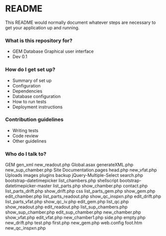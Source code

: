 # README #

This README would normally document whatever steps are necessary to get your application up and running.

### What is this repository for? ###

* GEM Database Graphical user interface
* Dev 0.1

### How do I get set up? ###

* Summary of set up
* Configuration
* Dependencies
* Database configuration
* How to run tests
* Deployment instructions

### Contribution guidelines ###

* Writing tests
* Code review
* Other guidelines

### Who do I talk to? ###
GEM                              gen_xml                 new_readout.php
Global.asax                      generateXML.php         new_sup_chamber.php
Site Documentation.pages         head.php                new_vfat.php
Uploads                          images                  plugins
backup                           jQuery-Multiple-Select  search.php
bootstrap-datetimepicker         list_chambers.php       shellscript
bootstrap-datetimepicker-master  list_parts.php          show_chamber.php
contact.php                      list_parts_drift.php    show_drift.php
css                              list_parts_gem.php      show_gem.php
edit_chamber.php                 list_parts_readout.php  show_qc_inspxn.php
edit_drift.php                   list_parts_vfat.php     show_qc_iv.php
edit_gem.php                     list_qc.php             show_readout.php
edit_readout.php                 list_sup_chambers.php   show_sup_chamber.php
edit_sup_chamber.php             new_chamber.php         show_vfat.php
edit_vfat.php                    new_chamber1.php        side.php
empty.php                        new_drift.php           test.php
first.php                        new_gem.php             web.config
foot.htm                         new_qc_inspxn.php